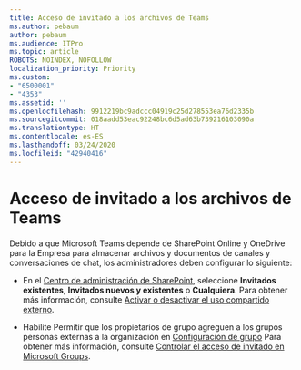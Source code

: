 ```yaml
---
title: Acceso de invitado a los archivos de Teams
ms.author: pebaum
author: pebaum
ms.audience: ITPro
ms.topic: article
ROBOTS: NOINDEX, NOFOLLOW
localization_priority: Priority
ms.custom:
- "6500001"
- "4353"
ms.assetid: ''
ms.openlocfilehash: 9912219bc9adccc04919c25d278553ea76d2335b
ms.sourcegitcommit: 018aadd53eac92248bc6d5ad63b739216103090a
ms.translationtype: HT
ms.contentlocale: es-ES
ms.lasthandoff: 03/24/2020
ms.locfileid: "42940416"
---
```

# <a name="guest-access-to-teams-files"></a>Acceso de invitado a los archivos de Teams

Debido a que Microsoft Teams depende de SharePoint Online y OneDrive para la Empresa para almacenar archivos y documentos de canales y conversaciones de chat, los administradores deben configurar lo siguiente:

- En el [Centro de administración de SharePoint](https://admin.microsoft.com/sharepoint?page=sharing&modern=true), seleccione **Invitados existentes**, **Invitados nuevos y existentes** o **Cualquiera**. Para obtener más información, consulte [Activar o desactivar el uso compartido externo](https://docs.microsoft.com/sharepoint/turn-external-sharing-on-or-off).

- Habilite Permitir que los propietarios de grupo agreguen a los grupos personas externas a la organización en [Configuración de grupo](https://admin.microsoft.com/Adminportal/Home?source=applauncher#/SettingsMultiPivot/:/Settings/L1/O365Groups)  Para obtener más información, consulte [Controlar el acceso de invitado en Microsoft Groups](https://docs.microsoft.com/microsoftteams/teams-dependencies#control-guest-access-in-office-365-groups).
